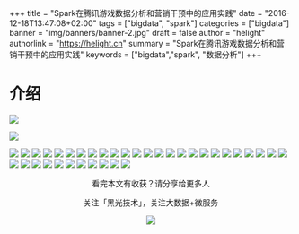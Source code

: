 +++
title = "Spark在腾讯游戏数据分析和营销干预中的应用实践"
date = "2016-12-18T13:47:08+02:00"
tags = ["bigdata", "spark"]
categories = ["bigdata"]
banner = "img/banners/banner-2.jpg"
draft = false
author = "helight"
authorlink = "https://helight.cn"
summary = "Spark在腾讯游戏数据分析和营销干预中的应用实践"
keywords = ["bigdata","spark", "数据分析"]
+++

# 介绍
![](201612/1.PNG)

![](201612/2.PNG)

![](201612/3.PNG)
![](201612/4.PNG)
![](201612/5.PNG)
![](201612/6.PNG)
![](201612/7.PNG)
![](201612/8.PNG)
![](201612/9.PNG)
![](201612/10.PNG)
![](201612/11.PNG)
![](201612/12.PNG)
![](201612/13.PNG)
![](201612/14.PNG)
![](201612/15.PNG)
![](201612/16.PNG)
![](201612/17.PNG)
![](201612/18.PNG)
![](201612/19.PNG)
![](201612/20.PNG)
![](201612/21.PNG)
![](201612/22.PNG)
![](201612/23.PNG)
![](201612/24.PNG)
![](201612/25.PNG)
![](201612/26.PNG)
![](201612/27.PNG)
![](201612/28.PNG)
![](201612/29.PNG)
![](201612/30.PNG)
![](201612/31.PNG)
![](201612/32.PNG)
![](201612/33.PNG)
![](201612/34.PNG)
![](201612/35.PNG)
![](201612/36.PNG)
![](201612/37.PNG)
![](201612/38.PNG)

<center>
看完本文有收获？请分享给更多人<br>

关注「黑光技术」，关注大数据+微服务<br>

![](/img/qrcode_helight_tech.jpg)
</center>
